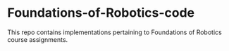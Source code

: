 # Foundations-of-Robotics-code
This repo contains implementations pertaining to Foundations of Robotics course assignments.
